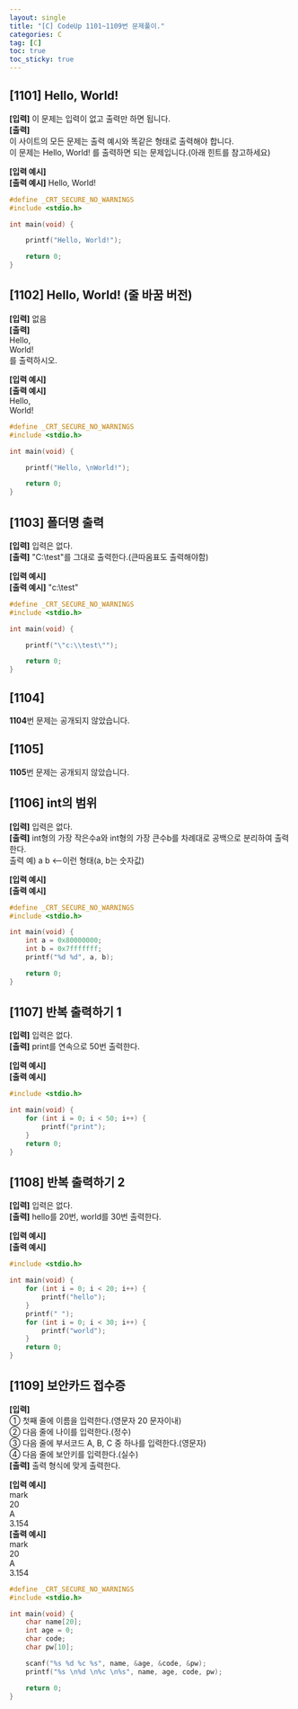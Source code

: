 ```yaml
---
layout: single
title: "[C] CodeUp 1101~1109번 문제풀이."
categories: C
tag: [C]
toc: true
toc_sticky: true
---
```


## [1101] Hello, World!  
**[입력]** 이 문제는 입력이 없고 출력만 하면 됩니다.  
**[출력]**  
이 사이트의 모든 문제는 출력 예시와 똑같은 형태로 출력해야 합니다.  
이 문제는 Hello, World! 를 출력하면 되는 문제입니다.(아래 힌트를 참고하세요)


**[입력 예시]**  
**[출력 예시]** Hello, World!  
```c
#define _CRT_SECURE_NO_WARNINGS
#include <stdio.h>

int main(void) {

	printf("Hello, World!");

	return 0;
}
```


## [1102] Hello, World! (줄 바꿈 버전)  
**[입력]** 없음  
**[출력]**  
Hello,  
World!  
를 출력하시오.


**[입력 예시]**  
**[출력 예시]**  
Hello,  
World!  
```c
#define _CRT_SECURE_NO_WARNINGS
#include <stdio.h>

int main(void) {

	printf("Hello, \nWorld!");

	return 0;
}
```


## [1103] 폴더명 출력  
**[입력]** 입력은 없다.  
**[출력]** "C:\test"를 그대로 출력한다.(큰따옴표도 출력해야함)


**[입력 예시]**  
**[출력 예시]** "c:\test"  
```c
#define _CRT_SECURE_NO_WARNINGS
#include <stdio.h>

int main(void) {

	printf("\"c:\\test\"");

	return 0;
}
```


## [1104]
**1104**번 문제는 공개되지 않았습니다.


## [1105]
**1105**번 문제는 공개되지 않았습니다.


## [1106] int의 범위  
**[입력]** 입력은 없다.  
**[출력]** int형의 가장 작은수a와 int형의 가장 큰수b를 차례대로 공백으로 분리하여 출력한다.  
출력 예) a b       <--이런 형태(a, b는 숫자값)


**[입력 예시]**  
**[출력 예시]**
```c
#define _CRT_SECURE_NO_WARNINGS
#include <stdio.h>

int main(void) {
	int a = 0x80000000;
	int b = 0x7fffffff;
	printf("%d %d", a, b);

	return 0;
}
```


## [1107] 반복 출력하기 1  
**[입력]** 입력은 없다.  
**[출력]** print를 연속으로 50번 출력한다.


**[입력 예시]**  
**[출력 예시]**
```c
#include <stdio.h>

int main(void) {
	for (int i = 0; i < 50; i++) {
		printf("print");
	}
	return 0;
}
```


## [1108] 반복 출력하기 2  
**[입력]** 입력은 없다.  
**[출력]** hello를 20번, world를 30번 출력한다.


**[입력 예시]**  
**[출력 예시]**
```c
#include <stdio.h>

int main(void) {
	for (int i = 0; i < 20; i++) {
		printf("hello");
	}
	printf(" ");
	for (int i = 0; i < 30; i++) {
		printf("world");
	}
	return 0;
}
```


## [1109] 보안카드 접수증  
**[입력]**  
① 첫째 줄에 이름을 입력한다.(영문자 20 문자이내)  
② 다음 줄에 나이를 입력한다.(정수)  
③ 다음 줄에 부서코드 A, B, C 중 하나를 입력한다.(영문자)  
④ 다음 줄에 보안키를 입력한다.(실수)  
**[출력]** 출력 형식에 맞게 출력한다.


**[입력 예시]**  
mark  
20  
A  
3.154  
**[출력 예시]**  
mark  
20  
A  
3.154  
```c
#define _CRT_SECURE_NO_WARNINGS
#include <stdio.h>

int main(void) {
	char name[20];
	int age = 0;
	char code;
	char pw[10];

	scanf("%s %d %c %s", name, &age, &code, &pw);
	printf("%s \n%d \n%c \n%s", name, age, code, pw);

	return 0;
}
```